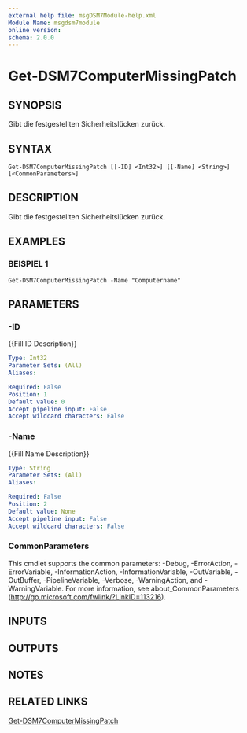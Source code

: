 ```yaml
---
external help file: msgDSM7Module-help.xml
Module Name: msgdsm7module
online version:
schema: 2.0.0
---
```


# Get-DSM7ComputerMissingPatch

## SYNOPSIS
Gibt die festgestellten Sicherheitslücken zurück.

## SYNTAX

```
Get-DSM7ComputerMissingPatch [[-ID] <Int32>] [[-Name] <String>] [<CommonParameters>]
```

## DESCRIPTION
Gibt die festgestellten Sicherheitslücken zurück.

## EXAMPLES

### BEISPIEL 1
```
Get-DSM7ComputerMissingPatch -Name "Computername"
```

## PARAMETERS

### -ID
{{Fill ID Description}}

```yaml
Type: Int32
Parameter Sets: (All)
Aliases:

Required: False
Position: 1
Default value: 0
Accept pipeline input: False
Accept wildcard characters: False
```

### -Name
{{Fill Name Description}}

```yaml
Type: String
Parameter Sets: (All)
Aliases:

Required: False
Position: 2
Default value: None
Accept pipeline input: False
Accept wildcard characters: False
```

### CommonParameters
This cmdlet supports the common parameters: -Debug, -ErrorAction, -ErrorVariable, -InformationAction, -InformationVariable, -OutVariable, -OutBuffer, -PipelineVariable, -Verbose, -WarningAction, and -WarningVariable.
For more information, see about_CommonParameters (http://go.microsoft.com/fwlink/?LinkID=113216).

## INPUTS

## OUTPUTS

## NOTES

## RELATED LINKS

[Get-DSM7ComputerMissingPatch]()

